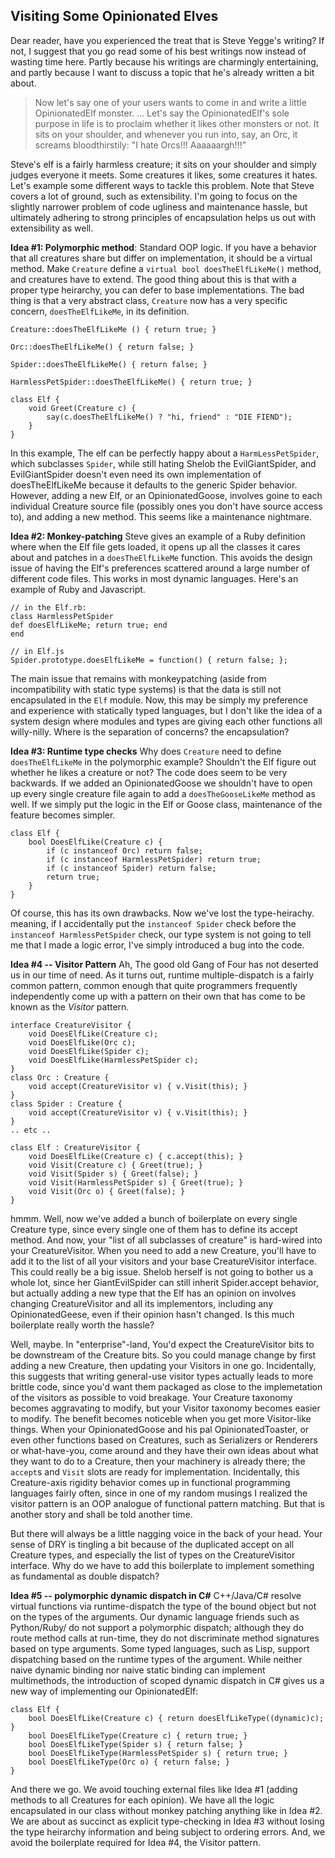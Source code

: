 ## Visiting Some Opinionated Elves

Dear reader, have you experienced the treat that is Steve Yegge's writing? If not, I suggest that you go read some of his best writings now instead of wasting time here. Partly because his writings are charmingly entertaining, and partly because I want to discuss a topic that he's already written a bit about.

> Now let's say one of your users wants to come in and write a little OpinionatedElf monster. ... Let's say the OpinionatedElf's sole purpose in life is to proclaim whether it likes other monsters or not. It sits on your shoulder, and whenever you run into, say, an Orc, it screams bloodthirstily: "I hate Orcs!!! Aaaaaargh!!!"

Steve's elf is a fairly harmless creature; it sits on your shoulder and simply judges everyone it meets. Some creatures it likes, some creatures it hates. Let's example some different ways to tackle this problem. Note that Steve covers a lot of ground, such as extensibility. I'm going to focus on the slightly narrower problem of code ugliness and maintenance hassle, but ultimately adhering to strong principles of encapsulation helps us out with extensibility as well.

**Idea #1: Polymorphic method**: Standard OOP logic. If you have a behavior that all creatures share but differ on implementation, it should be a virtual method. Make `Creature` define a `virtual bool doesTheElfLikeMe()` method, and creatures have to extend. The good thing about this is that with a proper type heirarchy, you can defer to base implementations. The bad thing is that a very abstract class, `Creature` now has a very specific concern, `doesTheElfLikeMe`, in its definition.

	Creature::doesTheElfLikeMe () { return true; }

    Orc::doesTheElfLikeMe() { return false; }

    Spider::doesTheElfLikeMe() { return false; }

	HarmlessPetSpider::doesTheElfLikeMe() { return true; }

	class Elf {
		void Greet(Creature c) {
			say(c.doesTheElfLikeMe() ? "hi, friend" : "DIE FIEND");
		}
	}
In this example, The elf can be perfectly happy about a `HarmLessPetSpider`, which subclasses `Spider`, while still hating Shelob the EvilGiantSpider, and EvilGiantSpider doesn't even need its own implementation of doesTheElfLikeMe because it defaults to the generic Spider behavior. However, adding a new Elf, or an OpinionatedGoose, involves goine to each individual Creature source file (possibly ones you don't have source access to), and adding a new method. This seems like a maintenance nightmare.

**Idea #2: Monkey-patching** Steve gives an example of a Ruby definition where when the Elf file gets loaded, it opens up all the classes it cares about and patches in a `doesTheElfLikeMe` function. This avoids the design issue of having the Elf's preferences scattered around a large number of different code files. This works in most dynamic languages. Here's an example of Ruby and Javascript.

	// in the Elf.rb:
    class HarmlessPetSpider
    def doesElfLikeMe; return true; end
    end

	// in Elf.js
    Spider.prototype.doesElfLikeMe = function() { return false; };

The main issue that remains with monkeypatching (aside from incompatibility with static type systems) is that the data is still not encapsulated in the `Elf` module. Now, this may be simply my preference and experience with statically typed languages, but I don't like the idea of a system design where modules and types are giving each other functions all willy-nilly. Where is the separation of concerns? the encapsulation?

**Idea #3: Runtime type checks** Why does `Creature` need to define `doesTheElfLikeMe` in the polymorphic example? Shouldn't the Elf figure out whether he likes a creature or not? The code does seem to be very backwards. If we added an OpinionatedGoose we shouldn't have to open up every single creature file again to add a `doesTheGooseLikeMe` method as well. If we simply put the logic in the Elf or Goose class, maintenance of the feature becomes simpler.

    class Elf {
		bool DoesElfLike(Creature c) {
			if (c instanceof Orc) return false;
			if (c instanceof HarmlessPetSpider) return true;
			if (c instanceof Spider) return false;
			return true;
		}
    }

Of course, this has its own drawbacks. Now we've lost the type-heirachy. meaning, if I accidentally put the `instanceof Spider` check before the `instanceof HarmlessPetSpider` check, our type system is not going to tell me that I made a logic error, I've simply introduced a bug into the code.

**Idea #4 -- Visitor Pattern** Ah, The good old Gang of Four has not deserted us in our time of need. As it turns out, runtime multiple-dispatch is a fairly common pattern, common enough that quite programmers frequently independently come up with a pattern on their own that has come to be known as the *Visitor* pattern.

	interface CreatureVisitor {
		void DoesElfLike(Creature c);
		void DoesElfLike(Orc c);
		void DoesElfLike(Spider c);
		void DoesElfLike(HarmlessPetSpider c);
	}
	class Orc : Creature {
		void accept(CreatureVisitor v) { v.Visit(this); }
    }
	class Spider : Creature {
		void accept(CreatureVisitor v) { v.Visit(this); }
    }
    .. etc ..

	class Elf : CreatureVisitor {
		void DoesElfLike(Creature c) { c.accept(this); }
		void Visit(Creature c) { Greet(true); }
		void Visit(Spider s) { Greet(false); }
		void Visit(HarmlessPetSpider s) { Greet(true); }
		void Visit(Orc o) { Greet(false); }
	}

hmmm. Well, now we've added a bunch of boilerplate on every single Creature type, since every single one of them has to define its accept method. And now, your "list of all subclasses of creature" is hard-wired into your CreatureVisitor. When you need to add a new Creature, you'll have to add it to the list of all your visitors and your base CreatureVisitor interface. This could really be a big issue. Shelob herself is not going to bother us a whole lot, since her GiantEvilSpider can still inherit Spider.accept behavior, but actually adding a new type that the Elf has an opinion on involves changing CreatureVisitor and all its implementors, including any OpinionatedGeese, even if their opinion hasn't changed. Is this much boilerplate really worth the hassle?

Well, maybe. In "enterprise"-land, You'd expect the CreatureVisitor bits to be downstream of the Creature bits. So you could manage change by first adding a new Creature, then updating your Visitors in one go. Incidentally, this suggests that writing general-use visitor types actually leads to more brittle code, since you'd want them packaged as close to the implemetation of the visitors as possible to void breakage. Your Creature taxonomy becomes aggravating to modify, but your Visitor taxonomy becomes easier to modify. The benefit becomes noticeble when you get more Visitor-like things. When your OpinionatedGoose and his pal OpinionatedToaster, or even other functions based on Creatures, such as Serializers or Renderers or what-have-you, come around and they have their own ideas about what they want to do to a Creature, then your machinery is already there; the `accept`s and `Visit` slots are ready for implementation. Incidentally, this Creature-axis rigidity behavior comes up in functional programming languages fairly often, since in one of my random musings I realized the visitor pattern is an OOP analogue of functional pattern matching. But that is another story and shall be told another time.

But there will always be a little nagging voice in the back of your head. Your sense of DRY is tingling a bit because of the duplicated accept on all Creature types, and especially the list of types on the CreatureVisitor interface. Why do we have to add this boilerplate to implement something as fundamental as double dispatch?

**Idea #5 -- polymorphic dynamic dispatch in C#** C++/Java/C# resolve virtual functions via runtime-dispatch the type of the bound object but not on the types of the arguments. Our dynamic language friends such as Python/Ruby/  do not support a polymorphic dispatch; although they do route method calls at run-time, they do not discriminate method signatures based on type arguments. Some typed languages, such as Lisp, support dispatching based on the runtime types of the argument. While neither naive dynamic binding nor naive static binding can implement multimethods, the introduction of scoped dynamic dispatch in C# gives us a new way of implementing our OpinionatedElf:

    class Elf {
		bool DoesElfLike(Creature c) { return doesElfLikeType((dynamic)c); }
        bool DoesElfLikeType(Creature c) { return true; }
		bool DoesElfLikeType(Spider s) { return false; }
		bool DoesElfLikeType(HarmlessPetSpider s) { return true; }
		bool DoesElfLikeType(Orc o) { return false; }
    }

And there we go. We avoid touching external files like Idea #1 (adding methods to all Creatures for each opinion). We have all the logic encapsulated in our class without monkey patching anything like in Idea #2. We are about as succinct as explicit type-checking in Idea #3 without losing the type heirarchy information and being subject to ordering errors. And, we avoid the boilerplate required for Idea #4, the Visitor pattern.

<script src=/hljs/highlight.js> </script>
